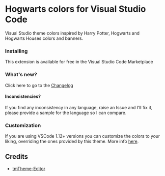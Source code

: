 # Hogwarts colors for Visual Studio Code

Visual Studio theme colors inspired by Harry Potter, Hogwarts and Hogwarts Houses colors and banners.

### Installing

This extension is available for free in the Visual Studio Code Marketplace

### What's new?

Click here to go to the [Changelog](./changelog.md)

#### Inconsistencies?

If you find any inconsistency in any language, raise an Issue and I'll fix it, please provide a sample for the language so I can compare.

### Customization

If you are using VSCode 1.12+ versions you can customize the colors to your liking, overriding the ones provided by this theme. More info [here](https://code.visualstudio.com/docs/getstarted/theme-color-reference).

## Credits

- [tmTheme-Editor](https://github.com/aziz/tmTheme-Editor)
